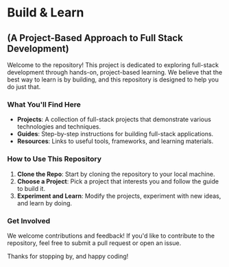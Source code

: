 # Build & Learn
## (A Project-Based Approach to Full Stack Development)

Welcome to the repository! This project is dedicated to exploring full-stack development through hands-on, project-based learning. We believe that the best way to learn is by building, and this repository is designed to help you do just that.

### What You'll Find Here
- **Projects**: A collection of full-stack projects that demonstrate various technologies and techniques.
- **Guides**: Step-by-step instructions for building full-stack applications.
- **Resources**: Links to useful tools, frameworks, and learning materials.

### How to Use This Repository
1. **Clone the Repo**: Start by cloning the repository to your local machine.
2. **Choose a Project**: Pick a project that interests you and follow the guide to build it.
3. **Experiment and Learn**: Modify the projects, experiment with new ideas, and learn by doing.

### Get Involved
We welcome contributions and feedback! If you'd like to contribute to the repository, feel free to submit a pull request or open an issue.

Thanks for stopping by, and happy coding!

